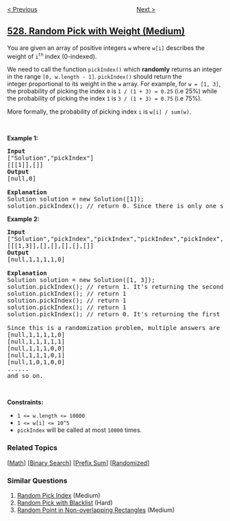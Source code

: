 <!--|This file generated by command(leetcode description); DO NOT EDIT.    |-->
<!--+----------------------------------------------------------------------+-->
<!--|@author    openset <openset.wang@gmail.com>                           |-->
<!--|@link      https://github.com/openset                                 |-->
<!--|@home      https://github.com/openset/leetcode                        |-->
<!--+----------------------------------------------------------------------+-->

[< Previous](../word-abbreviation "Word Abbreviation")
　　　　　　　　　　　　　　　　
[Next >](../minesweeper "Minesweeper")

## [528. Random Pick with Weight (Medium)](https://leetcode.com/problems/random-pick-with-weight "按权重随机选择")

<p>You are given an array of positive integers <code>w</code> where <code>w[i]</code> describes the weight of <code>i</code><sup><code>th</code>&nbsp;</sup>index (0-indexed).</p>

<p>We need to call the function&nbsp;<code>pickIndex()</code> which <strong>randomly</strong> returns an integer in the range <code>[0, w.length - 1]</code>.&nbsp;<code>pickIndex()</code>&nbsp;should return the integer&nbsp;proportional to its weight in the <code>w</code> array. For example, for <code>w = [1, 3]</code>, the probability of picking the index <code>0</code> is <code>1 / (1 + 3)&nbsp;= 0.25</code> (i.e 25%)&nbsp;while the probability of picking the index <code>1</code> is <code>3 / (1 + 3)&nbsp;= 0.75</code> (i.e 75%).</p>

<p>More formally, the probability of picking index <code>i</code> is <code>w[i] / sum(w)</code>.</p>

<p>&nbsp;</p>
<p><strong>Example 1:</strong></p>

<pre>
<strong>Input</strong>
[&quot;Solution&quot;,&quot;pickIndex&quot;]
[[[1]],[]]
<strong>Output</strong>
[null,0]

<strong>Explanation</strong>
Solution solution = new Solution([1]);
solution.pickIndex(); // return 0. Since there is only one single element on the array the only option is to return the first element.
</pre>

<p><strong>Example 2:</strong></p>

<pre>
<strong>Input</strong>
[&quot;Solution&quot;,&quot;pickIndex&quot;,&quot;pickIndex&quot;,&quot;pickIndex&quot;,&quot;pickIndex&quot;,&quot;pickIndex&quot;]
[[[1,3]],[],[],[],[],[]]
<strong>Output</strong>
[null,1,1,1,1,0]

<strong>Explanation</strong>
Solution solution = new Solution([1, 3]);
solution.pickIndex(); // return 1. It&#39;s returning the second element (index = 1) that has probability of 3/4.
solution.pickIndex(); // return 1
solution.pickIndex(); // return 1
solution.pickIndex(); // return 1
solution.pickIndex(); // return 0. It&#39;s returning the first element (index = 0) that has probability of 1/4.

Since this is a randomization problem, multiple answers are allowed so the following outputs can be considered correct :
[null,1,1,1,1,0]
[null,1,1,1,1,1]
[null,1,1,1,0,0]
[null,1,1,1,0,1]
[null,1,0,1,0,0]
......
and so on.
</pre>

<p>&nbsp;</p>
<p><strong>Constraints:</strong></p>

<ul>
	<li><code>1 &lt;= w.length &lt;= 10000</code></li>
	<li><code>1 &lt;= w[i] &lt;= 10^5</code></li>
	<li><code>pickIndex</code>&nbsp;will be called at most <code>10000</code> times.</li>
</ul>

### Related Topics
  [[Math](../../tag/math/README.md)]
  [[Binary Search](../../tag/binary-search/README.md)]
  [[Prefix Sum](../../tag/prefix-sum/README.md)]
  [[Randomized](../../tag/randomized/README.md)]

### Similar Questions
  1. [Random Pick Index](../random-pick-index) (Medium)
  1. [Random Pick with Blacklist](../random-pick-with-blacklist) (Hard)
  1. [Random Point in Non-overlapping Rectangles](../random-point-in-non-overlapping-rectangles) (Medium)
